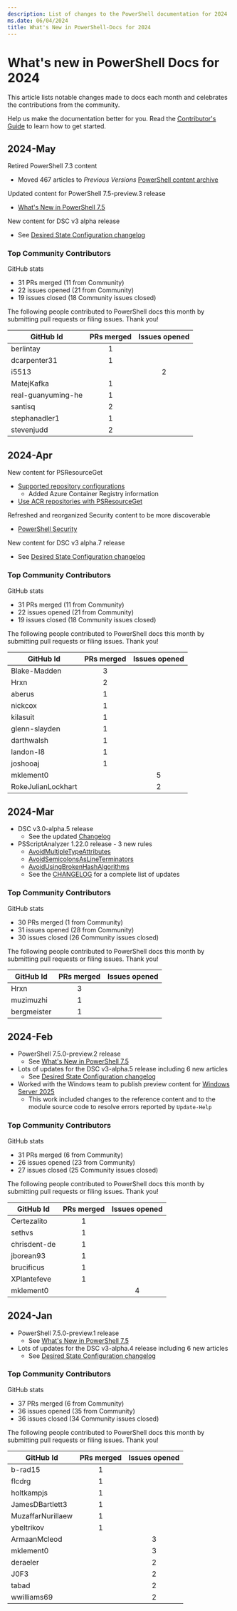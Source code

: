 ```yaml
---
description: List of changes to the PowerShell documentation for 2024
ms.date: 06/04/2024
title: What's New in PowerShell-Docs for 2024
---
```

# What's new in PowerShell Docs for 2024

This article lists notable changes made to docs each month and celebrates the contributions from the
community.

Help us make the documentation better for you. Read the [Contributor's Guide][01] to learn how to
get started.

## 2024-May

Retired PowerShell 7.3 content

- Moved 467 articles to _Previous Versions_
  [PowerShell content archive](/previous-versions/powershell/scripting/overview?view=powershell-7.3&preserve-view=true)

Updated content for PowerShell 7.5-preview.3 release

- [What's New in PowerShell 7.5](/powershell/scripting/whats-new/what-s-new-in-powershell-75)

New content for DSC v3 alpha release

- See [Desired State Configuration changelog](/powershell/dsc/changelog?view=dsc-3.0&preserve-view=true)

### Top Community Contributors

GitHub stats

- 31 PRs merged (11 from Community)
- 22 issues opened (21 from Community)
- 19 issues closed (18 Community issues closed)

The following people contributed to PowerShell docs this month by submitting pull requests or
filing issues. Thank you!

|     GitHub Id      | PRs merged | Issues opened |
| ------------------ | :--------: | :-----------: |
| berlintay          |     1      |               |
| dcarpenter31       |     1      |               |
| i5513              |            |       2       |
| MatejKafka         |     1      |               |
| real-guanyuming-he |     1      |               |
| santisq            |     2      |               |
| stephanadler1      |     1      |               |
| stevenjudd         |     2      |               |

## 2024-Apr

New content for PSResourceGet

- [Supported repository configurations](/powershell/gallery/powershellget/supported-repositories#azure-container-registry)
  - Added Azure Container Registry information
- [Use ACR repositories with PSResourceGet](/powershell/gallery/powershellget/how-to/use-acr-repository)

Refreshed and reorganized Security content to be more discoverable

- [PowerShell Security](/powershell/scripting/security/overview)

New content for DSC v3 alpha.7 release

- See [Desired State Configuration changelog](/powershell/dsc/changelog?view=dsc-3.0&preserve-view=true)

### Top Community Contributors

GitHub stats

- 31 PRs merged (11 from Community)
- 22 issues opened (21 from Community)
- 19 issues closed (18 Community issues closed)

The following people contributed to PowerShell docs this month by submitting pull requests or
filing issues. Thank you!

|     GitHub Id      | PRs merged | Issues opened |
| ------------------ | :--------: | :-----------: |
| Blake-Madden       |     3      |               |
| Hrxn               |     2      |               |
| aberus             |     1      |               |
| nickcox            |     1      |               |
| kilasuit           |     1      |               |
| glenn-slayden      |     1      |               |
| darthwalsh         |     1      |               |
| landon-l8          |     1      |               |
| joshooaj           |     1      |               |
| mklement0          |            |       5       |
| RokeJulianLockhart |            |       2       |

## 2024-Mar

- DSC v3.0-alpha.5 release
  - See the updated [Changelog](/powershell/dsc/changelog?view=dsc-3.0&preserve-view=true)
- PSScriptAnalyzer 1.22.0 release - 3 new rules
  - [AvoidMultipleTypeAttributes](/powershell/utility-modules/psscriptanalyzer/rules/avoidmultipletypeattributes)
  - [AvoidSemicolonsAsLineTerminators](/powershell/utility-modules/psscriptanalyzer/rules/avoidsemicolonsaslineterminators)
  - [AvoidUsingBrokenHashAlgorithms](/powershell/utility-modules/psscriptanalyzer/rules/avoidusingbrokenhashalgorithms)
  - See the [CHANGELOG](https://github.com/PowerShell/PSScriptAnalyzer/blob/master/CHANGELOG.MD) for
    a complete list of updates

### Top Community Contributors

GitHub stats

- 30 PRs merged (1 from Community)
- 31 issues opened (28 from Community)
- 30 issues closed (26 Community issues closed)

The following people contributed to PowerShell docs this month by submitting pull requests or
filing issues. Thank you!

|  GitHub Id  | PRs merged | Issues opened |
| ----------- | :--------: | :-----------: |
| Hrxn        |     3      |               |
| muzimuzhi   |     1      |               |
| bergmeister |     1      |               |

## 2024-Feb

- PowerShell 7.5.0-preview.2 release
  - See [What's New in PowerShell 7.5](../whats-new/What-s-New-in-PowerShell-75.md)
- Lots of updates for the DSC v3-alpha.5 release including 6 new articles
  - See [Desired State Configuration changelog](/powershell/dsc/changelog?view=dsc-3.0&preserve-view=true)
- Worked with the Windows team to publish preview content for
  [Windows Server 2025](/powershell/module/?view=windowsserver2025-ps&preserve-view=true)
  - This work included changes to the reference content and to the module source code to resolve
    errors reported by `Update-Help`

### Top Community Contributors

GitHub stats

- 31 PRs merged (6 from Community)
- 26 issues opened (23 from Community)
- 27 issues closed (25 Community issues closed)

The following people contributed to PowerShell docs this month by submitting pull requests or
filing issues. Thank you!

|  GitHub Id   | PRs merged | Issues opened |
| ------------ | :--------: | :-----------: |
| Certezalito  |     1      |               |
| sethvs       |     1      |               |
| chrisdent-de |     1      |               |
| jborean93    |     1      |               |
| brucificus   |     1      |               |
| XPlantefeve  |     1      |               |
| mklement0    |            |       4       |

## 2024-Jan

- PowerShell 7.5.0-preview.1 release
  - See [What's New in PowerShell 7.5](../whats-new/What-s-New-in-PowerShell-75.md)
- Lots of updates for the DSC v3-alpha.4 release including 6 new articles
  - See [Desired State Configuration changelog](/powershell/dsc/changelog?view=dsc-3.0&preserve-view=true)

### Top Community Contributors

GitHub stats

- 37 PRs merged (6 from Community)
- 36 issues opened (35 from Community)
- 36 issues closed (34 Community issues closed)

The following people contributed to PowerShell docs this month by submitting pull requests or
filing issues. Thank you!

|     GitHub Id     | PRs merged | Issues opened |
| ----------------- | :--------: | :-----------: |
| b-rad15           |     1      |               |
| flcdrg            |     1      |               |
| holtkampjs        |     1      |               |
| JamesDBartlett3   |     1      |               |
| MuzaffarNurillaew |     1      |               |
| ybeltrikov        |     1      |               |
| ArmaanMcleod      |            |       3       |
| mklement0         |            |       3       |
| deraeler          |            |       2       |
| J0F3              |            |       2       |
| tabad             |            |       2       |
| wwilliams69       |            |       2       |

<!-- Link references -->
[01]: contributing/overview.md

